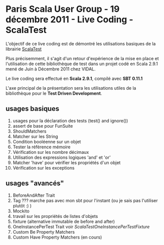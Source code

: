 Paris Scala User Group - 19 décembre 2011 - Live Coding - ScalaTest
===================================================================

L'objectif de ce live coding est de démontré les utilisations basiques de la librairie [ScalaTest](http://www.scalatest.org/)

Plus précisemment, il s'agit d'un retour d'expérience de la mise en place et l'utilisation de cette
bibliothèque de test dans un projet codé en Scala 2.9.1 mené de Juin à Décembre 2011 chez VIDAL.

Le live coding sera effectué en **Scala 2.9.1**, compilé avec **SBT 0.11.1**

L'axe principal de la présentation sera les utilisations utiles de la bibliothèque pour le **Test Driven Development**.

usages basiques
---------------

1.  usages pour la déclaration des tests (test() and ignore())
2.  assert de base pour FunSuite
3.  ShouldMatchers
4.  Matcher sur les String
5.  Condition booléenne sur un objet
6.  Tester la référence mémoire
7.  Vérification sur les nombre décimaux
8.  Utilisation des expressions logiques 'and' et 'or'
9.  Matcher 'have' pour vérifier les propriétés d'un objet
10. Vérification sur les exceptions

usages "avancés"
----------------

1.  BeforeAndAfter Trait
2.  Tag ??? marche pas avec mon sbt pour l'instant (ou je sais pas l'utiliser plutôt :) )
3.  Mockito
4.  travail sur les propriétés de listes d'objets
5.  fixture (alternative immutable de before and after)
6.  OneInstancePerTest Trait voir *ScalaTestOneInstancePerTestFixture*
7.  Custom Be Property Matchers
8.  Custom Have Property Matchers (en cours)